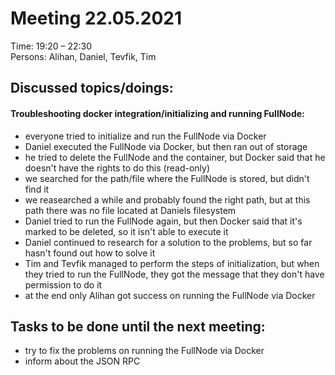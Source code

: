 # Meeting 22.05.2021  

Time: 19:20 – 22:30  
Persons: Alihan, Daniel, Tevfik, Tim  

## Discussed topics/doings:   
#### Troubleshooting docker integration/initializing and running FullNode:
- everyone tried to initialize and run the FullNode via Docker
- Daniel executed the FullNode via Docker, but then ran out of storage
- he tried to delete the FullNode and the container, but Docker said that he doesn't
  have the rights to do this (read-only)
- we searched for the path/file where the FullNode is stored, but didn't find it
- we reasearched a while and probably found the right path, but at this path there was no file
  located at Daniels filesystem  
- Daniel tried to run the FullNode again, but then Docker said that it's marked to be deleted, so it
  isn't able to execute it
- Daniel continued to research for a solution to the problems, but so far hasn't found out how to solve it
- Tim and Tevfik managed to perform the steps of initialization, but when they tried to run the FullNode,
  they got the message that they don't have permission to do it
- at the end only Alihan got success on running the FullNode via Docker
  
## Tasks to be done until the next meeting:  
- try to fix the problems on running the FullNode via Docker
- inform about the JSON RPC
